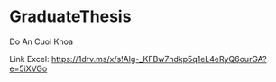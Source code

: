 # GraduateThesis
Do An Cuoi Khoa

Link Excel: https://1drv.ms/x/s!Alg-_KFBw7hdkp5q1eL4eRyQ6ourGA?e=5iXVGo